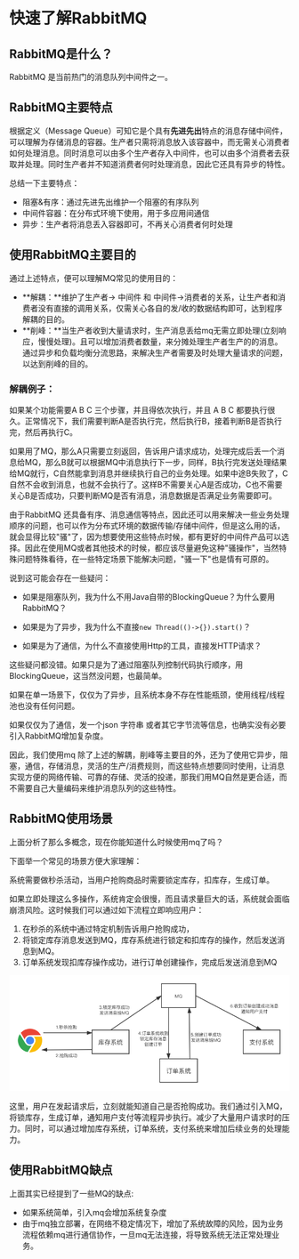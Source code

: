 # 快速了解RabbitMQ 


## RabbitMQ是什么？

RabbitMQ 是当前热门的消息队列中间件之一。

## RabbitMQ主要特点

根据定义（Message Queue）可知它是个具有**先进先出**特点的消息存储中间件，可以理解为存储消息的容器。生产者只需将消息放入该容器中，而无需关心消费者如何处理消息。同时消息可以由多个生产者存入中间件，也可以由多个消费者去获取并处理。同时生产者并不知道消费者何时处理消息，因此它还具有异步的特性。

总结一下主要特点：

- 阻塞&有序：通过先进先出维护一个阻塞的有序队列
- 中间件容器：在分布式环境下使用，用于多应用间通信
- 异步：生产者将消息丢入容器即可，不再关心消费者何时处理

## 使用RabbitMQ主要目的

通过上述特点，便可以理解MQ常见的使用目的：

- **解耦：**维护了生产者-> 中间件  和 中间件->消费者的关系，让生产者和消费者没有直接的调用关系，仅需关心各自的发/收的数据结构即可，达到程序解耦的目的。
- **削峰：**当生产者收到大量请求时，生产消息丢给mq无需立即处理(立刻响应，慢慢处理)。且可以增加消费者数量，来分摊处理生产者生产的的消息。通过异步和负载均衡分流思路，来解决生产者需要及时处理大量请求的问题，以达到削峰的目的。

### 解耦例子：

如果某个功能需要A  B  C 三个步骤，并且得依次执行，并且 A B C 都要执行很久。正常情况下，我们需要判断A是否执行完，然后执行B，接着判断B是否执行完，然后再执行C。



如果用了MQ，那么A只需要立刻返回，告诉用户请求成功，处理完成后丢一个消息给MQ，那么B就可以根据MQ中消息执行下一步，同样，B执行完发送处理结果给MQ就行，C自然能拿到消息并继续执行自己的业务处理。如果中途B失败了，C自然不会收到消息，也就不会执行了。这样B不需要关心A是否成功，C也不需要关心B是否成功，只要判断MQ是否有消息，消息数据是否满足业务需要即可。

由于RabbitMQ 还具备有序、消息通信等特点，因此还可以用来解决一些业务处理顺序的问题，也可以作为分布式环境的数据传输/存储中间件，但是这么用的话，就会显得比较"骚"了，因为想要使用这些特点时候，都有更好的中间件产品可以选择。因此在使用MQ或者其他技术的时候，都应该尽量避免这种"骚操作"，当然特殊问题特殊看待，在一些特定场景下能解决问题，"骚一下"也是情有可原的。



说到这可能会存在一些疑问：

- 如果是阻塞队列，我为什么不用Java自带的BlockingQueue？为什么要用RabbitMQ？

- 如果是为了异步，我为什么不直接`new Thread(()->{}).start()`？

- 如果是为了通信，为什么不直接使用Http的工具，直接发HTTP请求？

这些疑问都没错。如果只是为了通过阻塞队列控制代码执行顺序，用BlockingQueue，这当然没问题，也最简单。

如果在单一场景下，仅仅为了异步，且系统本身不存在性能瓶颈，使用线程/线程池也没有任何问题。

如果仅仅为了通信，发一个json  字符串 或者其它字节流等信息，也确实没有必要引入RabbitMQ增加复杂度。

因此，我们使用mq 除了上述的解耦，削峰等主要目的外，还为了使用它异步，阻塞，通信，存储消息，灵活的生产/消费规则，而这些特点想要同时使用，让消息实现方便的网络传输、可靠的存储、灵活的投递，那我们用MQ自然是更合适，而不需要自己大量编码来维护消息队列的这些特性。



## RabbitMQ使用场景

上面分析了那么多概念，现在你能知道什么时候使用mq了吗？

下面举一个常见的场景方便大家理解：

系统需要做秒杀活动，当用户抢购商品时需要锁定库存，扣库存，生成订单。

如果立即处理这么多操作，系统肯定会很慢，而且请求量巨大的话，系统就会面临崩溃风险。这时候我们可以通过如下流程立即响应用户：

1. 在秒杀的系统中通过特定机制告诉用户抢购成功，
2. 将锁定库存消息发送到MQ，库存系统进行锁定和扣库存的操作，然后发送消息到MQ。
3. 订单系统发现扣库存操作成功，进行订单创建操作，完成后发送消息到MQ

![未命名文件](./imgs/rabbitMQ秒杀场景.png)





这里，用户在发起请求后，立刻就能知道自己是否抢购成功。我们通过引入MQ，将锁库存，生成订单，通知用户支付等流程异步执行。减少了大量用户请求时的压力。同时，可以通过增加库存系统，订单系统，支付系统来增加后续业务的处理能力。



## 使用RabbitMQ缺点

上面其实已经提到了一些MQ的缺点:

- 如果系统简单，引入mq会增加系统复杂度
- 由于mq独立部署，在网络不稳定情况下，增加了系统故障的风险，因为业务流程依赖mq进行通信协作，一旦mq无法连接，将导致系统无法正常处理业务。

